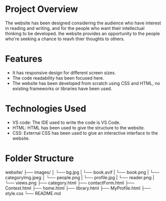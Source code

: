 # Project Overview
The website has been designed considering the audience who have interest in reading and writing, and for the people who want their intellectual thinking to be developed. Ihe website provides an opportunity to the people who're seeking a chance to reavh thier thoughts to others. 
# Features
- It has responsive design for different screen sizes.
- The code readability has been focused here.
- The website has been developed from scratch using CSS and HTML, no existing frameworks or libraries have been used.
# Technologies Used
 - VS code: The IDE used to write the code is VS Code.
 - HTML: HTML has been used to give the structure to the website.
 - CSS: External CSS has been used to give an interactive interface to the website.
# Folder Structure
website/
├── images/ 
│   └── bg.jpg 
|   └── book.avif
|   └── book.png
|   └── categoryImg.jpeg 
│   └── people.png 
|   └── profile.jpg 
|   └── reader.png
|   └── views.png
├── category.html
├── contactForm.html 
├── Contest.html
├── home.html
├── library.html
├── MyProfile.html
├── style.css
└── README.md 
